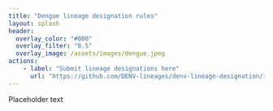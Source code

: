 ```yaml
---
title: "Dengue lineage designation rules"
layout: splash
header:
  overlay_color: "#000"
  overlay_filter: "0.5"
  overlay_image: /assets/images/dengue.jpeg
actions:
    - label: "Submit lineage designations here"
      url: "https://github.com/DENV-lineages/denv-lineage-designation/issues"
---
```


Placeholder text